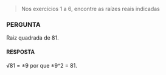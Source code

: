 > Nos exercícios 1 a 6, encontre as raízes reais indicadas

### PERGUNTA

Raiz quadrada de 81.

#### RESPOSTA

√81 = ±9 por que ±9^2 = 81.

